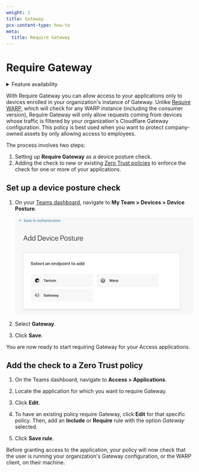 ```yaml
---
weight: 1
title: Gateway
pcx-content-type: how-to
meta:
  title: Require Gateway
---
```


# Require Gateway

<details>
<summary>Feature availability</summary>
<div>

| Operating Systems | [WARP mode required](/cloudflare-one/connections/connect-devices/warp/#warp-client-modes) | [Teams plans](https://www.cloudflare.com/teams-pricing/) |
| ----------------- | ----------------------------------------------------------------------------------------- | -------------------------------------------------------- |
| All systems       | WARP with Gateway                                                                         | All plans                                                |

</div>
</details>

With Require Gateway you can allow access to your applications only to devices enrolled in your organization's instance of Gateway. Unlike [Require WARP](/cloudflare-one/identity/devices/require-warp/), which will check for any WARP instance (including the consumer version), Require Gateway will only allow requests coming from devices whose traffic is filtered by your organization's Cloudflare Gateway configuration. This policy is best used when you want to protect company-owned assets by only allowing access to employees.

The process involves two steps:

1.  Setting up **Require Gateway** as a device posture check.
2.  Adding the check to new or existing [Zero Trust policies](/cloudflare-one/policies/zero-trust/) to enforce the check for one or more of your applications.

## Set up a device posture check

1.  On your [Teams dashboard](https://dash.teams.cloudflare.com/), navigate to **My Team > Devices > Device Posture**.

    ![Device Posture](../../static/documentation/identity/devices/device-posture.png)

2.  Select **Gateway**.

3.  Click **Save**.

You are now ready to start requiring Gateway for your Access applications.

## Add the check to a Zero Trust policy

1.  On the Teams dashboard, navigate to **Access > Applications**.

2.  Locate the application for which you want to require Gateway.

3.  Click **Edit**.

4.  To have an existing policy require Gateway, click **Edit** for that specific policy. Then, add an **Include** or **Require** rule with the option _Gateway_ selected.

5.  Click **Save rule**.

Before granting access to the application, your policy will now check that the user is running your organization's Gateway configuration, or the WARP client, on their machine.
